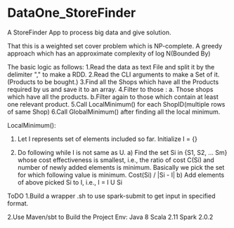 # DataOne_StoreFinder
A StoreFinder App to process big data and give solution.

That this is a weighted set cover problem which is NP-complete.
A greedy approach which has an approximate complexity of log N(Bounded By)

The basic logic as follows:
1.Read the data as text File and split it by the delimiter "," to make a RDD.
2.Read the CLI arguments to make a Set of it.(Products to be bought.)
3.Find all the Shops which have all the Products required by us and save it to an array.
4.Filter to those :
a. Those shops which have all the products.
b.Filter again to those which contain at least one relevant product.
5.Call LocalMinimum() for each ShopID(multiple rows of same Shop)
6.Call GlobalMinimum() after finding all the local minimum.

LocalMinimum():
1) Let I represents set of elements included so far.  Initialize I = {}

2) Do following while I is not same as U.
    a) Find the set Si in {S1, S2, ... Sm} whose cost effectiveness is 
       smallest, i.e., the ratio of cost C(Si) and number of newly added 
       elements is minimum. 
       Basically we pick the set for which following value is minimum.
           Cost(Si) / |Si - I|
    b) Add elements of above picked Si to I, i.e.,  I = I U Si
    

ToDO
1.Build a wrapper .sh to use spark-submit to get input in specified format.

2.Use Maven/sbt to Build the Project
    Env: Java 8
         Scala 2.11
         Spark 2.0.2

